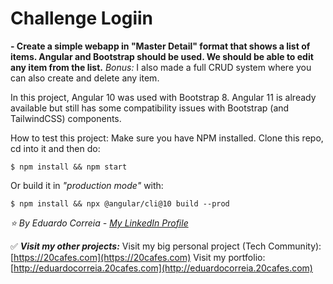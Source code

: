 # Challenge Logiin
**- Create a simple webapp in "Master Detail" format that shows a list of items. Angular and Bootstrap should be used. We should be able to edit any item from the list.** 
*Bonus:* I also made a full CRUD system where you can also create and delete any item.

In this project, Angular 10 was used with Bootstrap 8. Angular 11 is already available but still has some compatibility issues with Bootstrap (and TailwindCSS) components.

How to test this project:
Make sure you have NPM installed.
Clone this repo, cd into it and then do:

    $ npm install && npm start

Or build it in *"production mode"* with:

    $ npm install && npx @angular/cli@10 build --prod

*⭐️ By Eduardo Correia - [My LinkedIn Profile](https://www.linkedin.com/in/eduardoxcorreia/)*

✅ ***Visit my other projects:***
Visit my big personal project (Tech Community): [https://20cafes.com](https://20cafes.com)
Visit my portfolio: [http://eduardocorreia.20cafes.com](http://eduardocorreia.20cafes.com)

